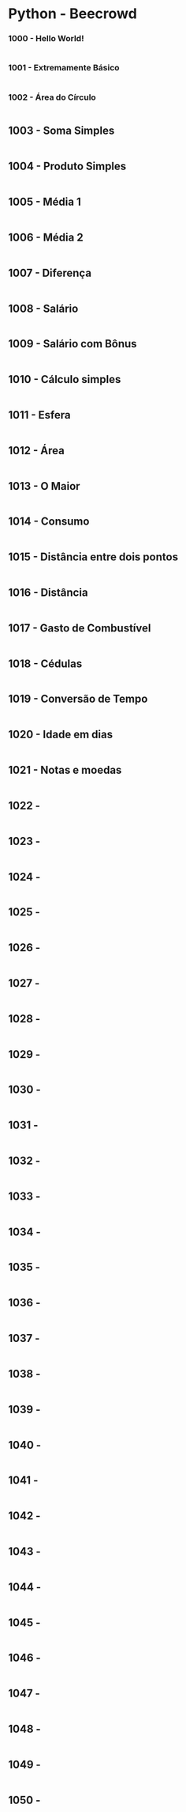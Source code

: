 # Python - Beecrowd

### 1000 - Hello World! 

~~~python

~~~

### 1001 - Extremamente Básico

~~~python

~~~
      
### 1002 - Área do Círculo

~~~python

~~~
      
## 1003 - Soma Simples 

~~~python

~~~
      
## 1004 - Produto Simples 

~~~python

~~~
      
## 1005 - Média 1 

~~~python

~~~
      
## 1006 - Média 2 

~~~python

~~~
      
## 1007 - Diferença 

~~~python

~~~
      
## 1008 - Salário 

~~~python

~~~
      
## 1009 - Salário com Bônus 

~~~python

~~~

## 1010 - Cálculo simples 

~~~python

~~~

## 1011 - Esfera 

~~~python

~~~

## 1012 - Área 

~~~python

~~~

## 1013 - O Maior 

~~~python

~~~

## 1014 - Consumo 

~~~python

~~~

## 1015 - Distância entre dois pontos 

~~~python

~~~

## 1016 - Distância 

~~~python

~~~

## 1017 - Gasto de Combustível 

~~~python

~~~

## 1018 - Cédulas 

~~~python

~~~

## 1019 - Conversão de Tempo 

~~~python

~~~

## 1020 - Idade em dias

~~~python

~~~

## 1021 - Notas e moedas

~~~python

~~~

## 1022 - 

~~~python

~~~

## 1023 - 

~~~python

~~~

## 1024 - 

~~~python

~~~

## 1025 -     

~~~python

~~~

## 1026 -     

~~~python

~~~

## 1027 -

~~~python

~~~

## 1028 -

~~~python

~~~

## 1029 -

~~~python

~~~

## 1030 -

~~~python

~~~

## 1031 -

~~~python

~~~

## 1032 -

~~~python

~~~

## 1033 -

~~~python

~~~

## 1034 -

~~~python

~~~

## 1035 -

~~~python

~~~

## 1036 -

~~~python

~~~

## 1037 -

~~~python

~~~

## 1038 -

~~~python

~~~

## 1039 - 

~~~python

~~~

## 1040 -

~~~python

~~~

## 1041 -

~~~python

~~~

## 1042 -

~~~python

~~~

## 1043 -

~~~python

~~~

## 1044 -

~~~python

~~~

## 1045 -

~~~python

~~~

## 1046 -

~~~python

~~~

## 1047 - 

~~~python

~~~

## 1048 -

~~~python

~~~

## 1049 -

~~~python

~~~

## 1050 -

~~~python

~~~